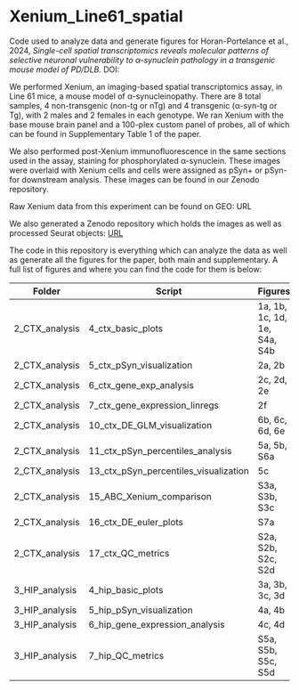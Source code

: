 # Xenium_Line61_spatial

Code used to analyze data and generate figures for Horan-Portelance et al., 2024, *Single-cell spatial transcriptomics reveals molecular patterns of selective neuronal vulnerability to α-synuclein pathology in a transgenic mouse model of PD/DLB*. DOI: 

We performed Xenium, an imaging-based spatial transcriptomics assay, in Line 61 mice, a mouse model of α-synucleinopathy. There are 8 total samples, 4 non-transgenic (non-tg or nTg) and 4 transgenic (α-syn-tg or Tg), with 2 males and 2 females in each genotype. We ran Xenium with the base mouse brain panel and a 100-plex custom panel of probes, all of which can be found in Supplementary Table 1 of the paper. 

We also performed post-Xenium immunofluorescence in the same sections used in the assay, staining for phosphorylated α-synuclein. These images were overlaid with Xenium cells and cells were assigned as pSyn+ or pSyn- for downstream analysis. These images can be found in our Zenodo repository. 

Raw Xenium data from this experiment can be found on GEO: URL

We also generated a Zenodo repository which holds the images as well as processed Seurat objects: [URL](https://doi.org/10.5281/zenodo.12626000)

The code in this repository is everything which can analyze the data as well as generate all the figures for the paper, both main and supplementary. A full list of figures and where you can find the code for them is below: 

Folder | Script | Figures
--- | --- | ---
2_CTX_analysis | 4_ctx_basic_plots | 1a, 1b, 1c, 1d, 1e, S4a, S4b
2_CTX_analysis | 5_ctx_pSyn_visualization | 2a, 2b
2_CTX_analysis | 6_ctx_gene_exp_analysis | 2c, 2d, 2e
2_CTX_analysis | 7_ctx_gene_expression_linregs | 2f
2_CTX_analysis | 10_ctx_DE_GLM_visualization | 6b, 6c, 6d, 6e
2_CTX_analysis | 11_ctx_pSyn_percentiles_analysis | 5a, 5b, S6a
2_CTX_analysis | 13_ctx_pSyn_percentiles_visualization | 5c
2_CTX_analysis | 15_ABC_Xenium_comparison | S3a, S3b, S3c
2_CTX_analysis | 16_ctx_DE_euler_plots | S7a
2_CTX_analysis | 17_ctx_QC_metrics | S2a, S2b, S2c, S2d
3_HIP_analysis | 4_hip_basic_plots | 3a, 3b, 3c, 3d
3_HIP_analysis | 5_hip_pSyn_visualization | 4a, 4b
3_HIP_analysis | 6_hip_gene_expression_analysis | 4c, 4d
3_HIP_analysis | 7_hip_QC_metrics | S5a, S5b, S5c, S5d
